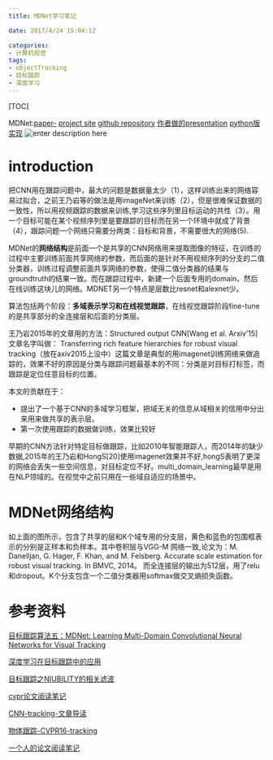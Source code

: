```yaml
---
title: MDNet学习笔记

date: 2017/4/24 15:04:12

categories:
- 计算机视觉
tags:
- objectTracking
- 目标跟踪
- 深度学习
---
```

[TOC]

MDNet:[paper-](https://arxiv.org/pdf/1510.07945v2.pdf)
[project site](http://cvlab.postech.ac.kr/research/mdnet/)
[github repository](https://github.com/HyeonseobNam/MDNet)
[作者做的presentation](http://votchallenge.net/vot2015/download/presentation_Hyeonseob.pdf)
[python版实现](https://github.com/edgelord/MDNet)
![enter description here][1]
<!--more-->

# introduction
把CNN用在跟踪问题中，最大的问题是数据量太少（1），这样训练出来的网络容易过拟合，之前王乃岩等的做法是用imageNet来训练（2），但是很难保证数据的一致性，所以用视频跟踪的数据来训练,学习这些序列里目标运动的共性（3）。用一个目标可能在某个视频序列里是要跟踪的目标而在另一个环境中就成了背景（4），跟踪问题一个网络只需要分两类：目标和背景，不需要很大的网络(5).


MDNet的**网络结构**是前面一个是共享的CNN网络用来提取图像的特征，在训练的过程中主要训练前面共享网络的参数，而后面的是针对不用视频序列的分支的二值分类器，训练过程调整前面共享网络的参数，使得二值分类器的结果与groundtruth的结果一致。而在跟踪过程中，新建一个后面专用的domain，然后在线训练这块儿的网络。MDNET另一个特点是层数比resnet和alexnet少。


算法包括两个阶段：**多域表示学习和在线视觉跟踪**，在线视觉跟踪阶段fine-tune的是共享部分的全连接层和后面的分类层。

王乃岩2015年的文章用的方法：Structured output CNN[Wang et al. Arxiv’15] 文章名字叫做： Transferring rich feature hierarchies for robust visual tracking（放在axiv2015上没中）这篇文章是典型的用imagenet训练网络来做追踪的，效果不好的原因是分类与跟踪问题最基本的不同：分类是对目标打标签，而跟踪是定位任意目标的位置。

本文的贡献在于：
- 提出了一个基于CNN的多域学习框架，把域无关的信息从域相关的信用中分出来用来做共享的表示层。
- 第一次使用跟踪的数据做训练，效果比较好

早期的CNN方法针对特定目标做跟踪，比如2010年智能跟踪人，而2014年的缺少数据,2015年的王乃岩和HongS[20]使用imagenet效果并不好,hongS表明了更深的网络会丢失一些空间信息，对目标定位不好。multi_domain_learning最早是用在NLP领域的。在视觉中之前只用在一些域自适应的场景中。

# MDNet网络结构
如上面的图所示，包含了共享的层和K个域专用的分支层，黄色和蓝色的包围框表示的分别是正样本和负样本。其中卷积层与VGG-M 网络一致,论文为：M. Danelljan, G. Hager, F. Khan, and M. Felsberg. Accurate scale estimation for robust visual tracking. In BMVC, 2014。 而全连接层的输出为512层，用了relu和dropout。K个分支包含一个二值分类器用softmax做交叉熵损失函数。





# 参考资料 

[目标跟踪算法五：MDNet: Learning Multi-Domain Convolutional Neural Networks for Visual Tracking](https://zhuanlan.zhihu.com/p/25312850)

[深度学习在目标跟踪中的应用](https://zhuanlan.zhihu.com/p/22334661)

[目标跟踪之NIUBILITY的相关滤波](https://zhuanlan.zhihu.com/DCF-tracking)

[cvpr论文阅读笔记](http://www.cnblogs.com/wangxiaocvpr/)

[CNN-tracking-文章导读](http://blog.csdn.net/ben_ben_niao/article/details/51315000)




[物体跟踪-CVPR16-tracking](http://blog.csdn.net/ben_ben_niao/article/details/52072659)


[一个人的论文阅读笔记](http://blog.csdn.net/u012905422/article/category/6223501)


  [1]: https://www.github.com/DragonFive/CVBasicOp/raw/master/1493027913275.jpg "1493027913275"